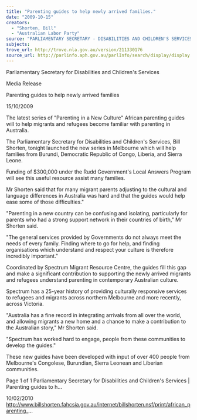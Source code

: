 ```yaml
---
title: "Parenting guides to help newly arrived families."
date: "2009-10-15"
creators:
  - "Shorten, Bill"
  - "Australian Labor Party"
source: "PARLIAMENTARY SECRETARY - DISABILITIES AND CHILDREN'S SERVICES"
subjects:
trove_url: http://trove.nla.gov.au/version/211330176
source_url: http://parlinfo.aph.gov.au/parlInfo/search/display/display.w3p;query=Id%3A%22media/pressrel/1ZUV6%22
---
```


 

 Parliamentary Secretary for Disabilities and Children's Services 

 Media Release 

 Parenting guides to help newly arrived families 

 15/10/2009 

 

 The latest series of "Parenting in a New Culture" African parenting guides will to help migrants and  refugees become familiar with parenting in Australia.   

 The Parliamentary Secretary for Disabilities and Children's Services, Bill Shorten, tonight launched  the new series in Melbourne which will help families from Burundi, Democratic Republic of Congo,  Liberia, and Sierra Leone.   

 Funding of $300,000 under the Rudd Government's Local Answers Program will see this useful  resource assist many families.   

 Mr Shorten said that for many migrant parents adjusting to the cultural and language differences in  Australia was hard and that the guides would help ease some of those difficulties."   

 "Parenting in a new country can be confusing and isolating, particularly for parents who had a strong  support network in their countries of birth," Mr Shorten said.   

 "The general services provided by Governments do not always meet the needs of every family.  Finding where to go for help, and finding organisations which understand and respect your culture is  therefore incredibly important."   

 Coordinated by Spectrum Migrant Resource Centre, the guides fill this gap and make a significant  contribution to supporting the newly arrived migrants and refugees understand parenting in  contemporary Australian culture.   

 Spectrum has a 25-year history of providing culturally responsive services to refugees and migrants  across northern Melbourne and more recently, across Victoria.   

 "Australia has a fine record in integrating arrivals from all over the world, and allowing migrants a new  home and a chance to make a contribution to the Australian story," Mr Shorten said.   

 "Spectrum has worked hard to engage, people from these communities to develop the guides."    

 These new guides have been developed with input of over 400 people from Melbourne's Congolese,  Burundian, Sierra Leonean and Liberian communities. 

 Page 1 of 1 Parliamentary Secretary for Disabilities and Children's Services | Parenting guides to h...

 10/02/2010 http://www.billshorten.fahcsia.gov.au/internet/billshorten.nsf/print/african_parenting_...

